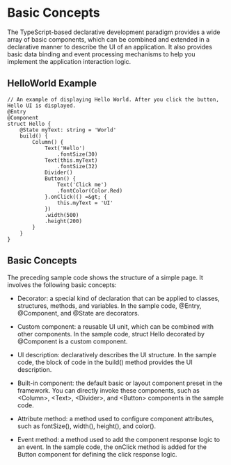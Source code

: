 # Basic Concepts


The TypeScript-based declarative development paradigm provides a wide array of basic components, which can be combined and extended in a declarative manner to describe the UI of an application. It also provides basic data binding and event processing mechanisms to help you implement the application interaction logic.


## HelloWorld Example


```
// An example of displaying Hello World. After you click the button, Hello UI is displayed.
@Entry
@Component
struct Hello {
    @State myText: string = 'World'
    build() {
        Column() {
            Text('Hello')
                .fontSize(30)
            Text(this.myText)
                .fontSize(32)
            Divider()
            Button() {
                Text('Click me')
                .fontColor(Color.Red)
            }.onClick(() =&gt; {
                this.myText = 'UI'
            })
            .width(500)
            .height(200)
        }
    }
}
```


## Basic Concepts

The preceding sample code shows the structure of a simple page. It involves the following basic concepts:

- Decorator: a special kind of declaration that can be applied to classes, structures, methods, and variables. In the sample code, @Entry, @Component, and @State are decorators.

- Custom component: a reusable UI unit, which can be combined with other components. In the sample code, struct Hello decorated by @Component is a custom component.

- UI description: declaratively describes the UI structure. In the sample code, the block of code in the build() method provides the UI description.

- Built-in component: the default basic or layout component preset in the framework. You can directly invoke these components, such as &lt;Column&gt;, &lt;Text&gt;, &lt;Divider&gt;, and &lt;Button&gt; components in the sample code.

- Attribute method: a method used to configure component attributes, such as fontSize(), width(), height(), and color().

- Event method: a method used to add the component response logic to an event. In the sample code, the onClick method is added for the Button component for defining the click response logic.
